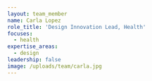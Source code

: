 ```yaml
---
layout: team_member
name: Carla Lopez
role_title: 'Design Innovation Lead, Health'
focuses:
  - health
expertise_areas: 
  - design
leadership: false
image: /uploads/team/carla.jpg
---
```


